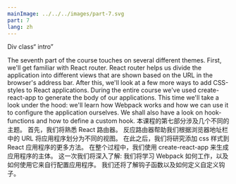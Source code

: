 ```yaml
---
mainImage: ../../../images/part-7.svg
part: 7
lang: zh
---
```


<div class="intro">
Div class“ intro”

The seventh part of the course touches on several different themes. First, we'll get familiar with React router. React router helps us divide the application into different views that are shown based on the URL in the browser's address bar. After this, we'll look at a few more ways to add CSS-styles to React applications. During the entire course we've used create-react-app to generate the body of our applications. This time we'll take a look under the hood: we'll learn how Webpack works and how we can use it to configure the application ourselves. We shall also have a look on hook-functions and how to define a custom hook.
本课程的第七部分涉及几个不同的主题。 首先，我们将熟悉 React 路由器。 反应路由器帮助我们根据浏览器地址栏中的 URL 将应用程序划分为不同的视图。 在此之后，我们将研究添加 css 样式到 React 应用程序的更多方法。 在整个过程中，我们使用 create-react-app 来生成应用程序的主体。 这一次我们将深入了解: 我们将学习 Webpack 如何工作，以及如何使用它来自行配置应用程序。 我们还将了解钩子函数以及如何定义自定义钩子。

</div>

